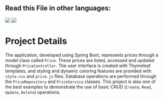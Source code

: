 ## Read this File in other languages:
<a href="README.md"><img src="https://img.shields.io/badge/-ENGLISH-red?style=for-the-badge"></a>
<a href="README.tr.md"><img src="https://img.shields.io/badge/-T%C3%9CRK%C3%87E-red?style=for-the-badge"></a>

# Project Details

The application, developed using Spring Boot, represents prices through a model class called `Price`. These prices are listed, accessed and updated through `PriceController`. 
The user interface is created with Thymeleaf templates, and styling and dynamic coloring features are provided with `style.css` and `price.js` files. 
Database operations are performed through the `PriceRepository` and `PriceService` classes. 
This project is also one of the best examples to demonstrate the use of basic CRUD (`Create`, `Read`, `Update`, `Delete`) operations.
